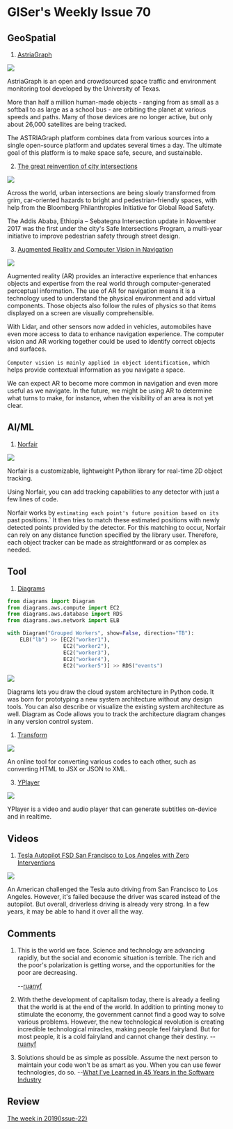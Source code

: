 # GISer's Weekly Issue 70

## GeoSpatial

1. [AstriaGraph](http://astria.tacc.utexas.edu/AstriaGraph/)

![](https://media.eurekalert.org/multimedia_prod/pub/web/200321_web.jpg)

AstriaGraph is an open and crowdsourced space traffic and environment monitoring tool developed by the University of Texas.

More than half a million human-made objects - ranging from as small as a softball to as large as a school bus - are orbiting the planet at various speeds and paths. Many of those devices are no longer active, but only about 26,000 satellites are being tracked.

The ASTRIAGraph platform combines data from various sources into a single open-source platform and updates several times a day. The ultimate goal of this platform is to make space safe, secure, and sustainable.

2. [The great reinvention of city intersections](https://www.theguardian.com/cities/gallery/2018/sep/20/goodbye-cars-hello-colour-the-great-reinvention-of-city-intersections)

![](https://i.guim.co.uk/img/media/f493a4c097a7ba23c0b171979d4ebe1cae542d45/30_28_1541_842/master/1541.jpg?width=1010&quality=85&auto=format&fit=max&s=292fc727c3c988144815f6eeace7fae8)

Across the world, urban intersections are being slowly transformed from grim, car-oriented hazards to bright and pedestrian-friendly spaces, with help from the Bloomberg Philanthropies Initiative for Global Road Safety.

The Addis Ababa, Ethiopia – Sebategna Intersection update in November 2017 was the first under the city's Safe Intersections Program, a multi-year initiative to improve pedestrian safety through street design.

3. [Augmented Reality and Computer Vision in Navigation](https://www.gislounge.com/augmented-reality-and-computer-vision-in-navigation/)

![](https://cdn.shortpixel.ai/client/to_avif,q_lossy,ret_img,w_1000/https://www.gislounge.com/wp-content/uploads/2018/09/here-lidar-machine-learning.png)

Augmented reality (AR) provides an interactive experience that enhances objects and expertise from the real world through computer-generated perceptual information. The use of AR for navigation means it is a technology used to understand the physical environment and add virtual components. Those objects also follow the rules of physics so that items displayed on a screen are visually comprehensible.

With Lidar, and other sensors now added in vehicles, automobiles have even more access to data to enhance navigation experience. The computer vision and AR working together could be used to identify correct objects and surfaces.

`Computer vision is mainly applied in object identification,` which helps provide contextual information as you navigate a space.

We can expect AR to become more common in navigation and even more useful as we navigate. In the future, we might be using AR to determine what turns to make, for instance, when the visibility of an area is not yet clear.

## AI/ML

1. [Norfair](https://github.com/tryolabs/norfair)

![](https://github.com/tryolabs/norfair/raw/master/docs/traffic.gif)

Norfair is a customizable, lightweight Python library for real-time 2D object tracking.

Using Norfair, you can add tracking capabilities to any detector with just a few lines of code.

Norfair works by `estimating each point's future position based on its `past positions.` It then tries to match these estimated positions with newly detected points provided by the detector. For this matching to occur, Norfair can rely on any distance function specified by the library user. Therefore, each object tracker can be made as straightforward or as complex as needed.

## Tool

1. [Diagrams](https://diagrams.mingrammer.com/)

```python
from diagrams import Diagram
from diagrams.aws.compute import EC2
from diagrams.aws.database import RDS
from diagrams.aws.network import ELB

with Diagram("Grouped Workers", show=False, direction="TB"):
    ELB("lb") >> [EC2("worker1"),
                  EC2("worker2"),
                  EC2("worker3"),
                  EC2("worker4"),
                  EC2("worker5")] >> RDS("events")
```

![](https://diagrams.mingrammer.com/img/grouped_workers_diagram.png)

Diagrams lets you draw the cloud system architecture in Python code. It was born for prototyping a new system architecture without any design tools. You can also describe or visualize the existing system architecture as well. Diagram as Code allows you to track the architecture diagram changes in any version control system.

1. [Transform](https://transform.tools/)

![](https://github.com/ritz078/transform/blob/master/demo.png)

An online tool for converting various codes to each other, such as converting HTML to JSX or JSON to XML.

3. [YPlayer](https://apps.apple.com/us/app/yplayer/id1542569291?mt=12)

![](https://camo.githubusercontent.com/e54d8ece44814a3e08aff2df8089048ebd5d0b1c41209209598c34f5c60b2429/68747470733a2f2f7777772e77616e67626173652e636f6d2f626c6f67696d672f61737365742f3230323130312f6267323032313031313930392e6a7067)

YPlayer is a video and audio player that can generate subtitles on-device and in realtime.

## Videos

1. [Tesla Autopilot FSD San Francisco to Los Angeles with Zero Interventions](https://www.youtube.com/watch?v=dQG2IynmRf8)

![](https://camo.githubusercontent.com/2ec3ef3e6e5be3e07ca5c32ad31dddda491a982b9f81f62756274d5a1e731f99/68747470733a2f2f7777772e77616e67626173652e636f6d2f626c6f67696d672f61737365742f3230323130312f6267323032313031303631322e6a7067)

An American challenged the Tesla auto driving from San Francisco to Los Angeles. However, it's failed because the driver was scared instead of the autopilot. But overall, driverless driving is already very strong. In a few years, it may be able to hand it over all the way.

## Comments

1.  This is the world we face. Science and technology are advancing rapidly, but the social and economic situation is terrible. The rich and the poor's polarization is getting worse, and the opportunities for the poor are decreasing.

    --[ruanyf](https://github.com/ruanyf/weekly/blob/master/docs/issue-143.md)

2.  With thethe development of capitalism today, there is already a feeling that the world is at the end of the world. In addition to printing money to stimulate the economy, the government cannot find a good way to solve various problems. However, the new technological revolution is creating incredible technological miracles, making people feel fairyland. But for most people, it is a cold fairyland and cannot change their destiny.
    --[ruanyf](https://github.com/ruanyf/weekly/blob/master/docs/issue-143.md)

3.  Solutions should be as simple as possible. Assume the next person to maintain your code won't be as smart as you. When you can use fewer technologies, do so.
    --[What I've Learned in 45 Years in the Software Industry](https://www.bti360.com/what-ive-learned-in-45-years-in-the-software-industry/)

## Review

[The week in 2019(Issue-22)](https://github.com/lkcozy/weekly/blob/master/docs/issue-22.md)
